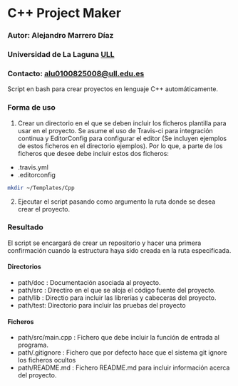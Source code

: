 # C++ Project Maker

### Autor: Alejandro Marrero Díaz
### Universidad de La Laguna [ULL](http://www.ull.es)
### Contacto: alu0100825008@ull.edu.es

Script en bash para crear proyectos en lenguaje C++ automáticamente.

###  Forma de uso
1. Crear un directorio en el que se deben incluir los ficheros plantilla para usar en el proyecto. Se asume el uso de Travis-ci para integración continua y EditorConfig para configurar el editor (Se incluyen ejemplos de estos ficheros en el directorio ejemplos). Por lo que, a parte de los ficheros que desee debe incluir estos dos ficheros:
 - .travis.yml
 - .editorconfig
```bash
mkdir ~/Templates/Cpp
```
2. Ejecutar el script pasando como argumento la ruta donde se desea crear el proyecto.

### Resultado
El script se encargará de crear un repositorio y hacer una primera confirmación cuando la estructura haya sido creada en la ruta especificada.
#### Directorios

- path/doc  : Documentación asociada al proyecto.
- path/src : Directiro en el que se aloja el código fuente del proyecto.
- path/lib : Directio para incluir las librerías y cabeceras del proyecto.
- path/test: Directorio para incluir las pruebas del proyecto

#### Ficheros
- path/src/main.cpp : Fichero que debe incluir la función de entrada al programa.
- path/.gitignore : Fichero que por defecto hace que el sistema git ignore los ficheros ocultos
- path/README.md : Fichero README.md para incluir información acerca del proyecto.
